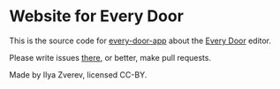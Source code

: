 # Website for Every Door

This is the source code for [every-door-app](https://every-door.app) about the [Every Door](https://github.com/Zverik/every_door) editor.

Please write issues [there](https://github.com/Zverik/every_door/issues), or better, make pull requests.

Made by Ilya Zverev, licensed CC-BY.
